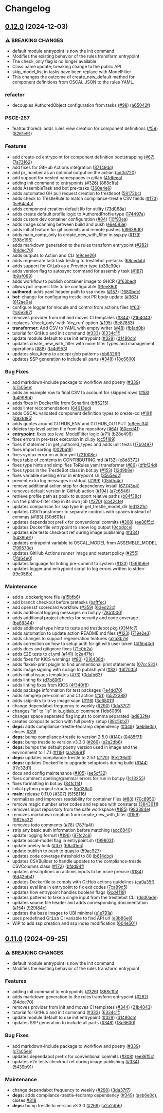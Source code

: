 # Changelog

## [0.12.0](https://github.com/gvauter/trestle-bot/compare/v0.11.0...v0.12.0) (2024-12-03)


### ⚠ BREAKING CHANGES

* default module entrypoint is now the init command
* Modifies the existing behavior of the rules transform entrypoint
* The check_only flag is no longer available
* Class name update; breaking change to the public API.
* skip_model_list in tasks have been replace with ModelFilter
* This changes the outcome of create_new_default method for component definitions from OSCAL JSON to the rules YAML.

### refactor

* decouples AuthoredObject configuration from tasks ([#98](https://github.com/gvauter/trestle-bot/issues/98)) ([a65042f](https://github.com/gvauter/trestle-bot/commit/a65042f654b955d6b30d2d381419bbf57ece8a9b))


### PSCE-257

* feat(authored): adds rules view creation for component definitions ([#59](https://github.com/gvauter/trestle-bot/issues/59)) ([8261e91](https://github.com/gvauter/trestle-bot/commit/8261e917ca77f42f605570f2fcb2584af3d69ea7))


### Features

* add create-cd entrypoint for component definition bootstrapping ([#67](https://github.com/gvauter/trestle-bot/issues/67)) ([7a73162](https://github.com/gvauter/trestle-bot/commit/7a7316215c84b581e831208554152dbcef0a6fe7))
* add fixes for GitHub Actions integration ([87149dd](https://github.com/gvauter/trestle-bot/commit/87149dd17bcf4450c37657ca28e0301c463c9569))
* add pr_number as an optional output on the action ([ad0d720](https://github.com/gvauter/trestle-bot/commit/ad0d720de665ab2020c62b6b1e3dd400b6dc2fd9))
* add support for nested namespaces in gitlab ([41dfeea](https://github.com/gvauter/trestle-bot/commit/41dfeeabbe4aa88efb13882a4a62ff3b0cb0fcd5))
* adding init command to entrypoints ([#326](https://github.com/gvauter/trestle-bot/issues/326)) ([868c1fa](https://github.com/gvauter/trestle-bot/commit/868c1fae3bb2fa85df734905aa38b33dc37c9b47))
* adds AssembleTask and bot pre-tasks ([360e4e6](https://github.com/gvauter/trestle-bot/commit/360e4e6c1abb87dd18ce8fb1f051889d7d51d7c4))
* adds automated GH pull request creation to trestlebot ([58173bc](https://github.com/gvauter/trestle-bot/commit/58173bca9b26bdc495312c9f03c633dd96f7d4d2))
* adds check to TrestleRule to match compliance-trestle CSV fields ([#173](https://github.com/gvauter/trestle-bot/issues/173)) ([5e64a4a](https://github.com/gvauter/trestle-bot/commit/5e64a4aaf3090107b4eec61a2dfdc76712b4bc01))
* adds component creation default lib for utility ([73d068a](https://github.com/gvauter/trestle-bot/commit/73d068a2438633f9b414de0773b5a4fcd02c6abe))
* adds create default profile logic to AuthoredProfile type ([174497a](https://github.com/gvauter/trestle-bot/commit/174497aacd09c9e7f961dd105fc5f4c3f0669307))
* adds custom dev container configuration ([#84](https://github.com/gvauter/trestle-bot/issues/84)) ([10f93ea](https://github.com/gvauter/trestle-bot/commit/10f93ea9e1f0dc2580513150a78c48c4a73d5859))
* adds image scanning between build and push ([e6e083e](https://github.com/gvauter/trestle-bot/commit/e6e083e413810f7b31926200639978ca146b1fd1))
* adds initial feature for git commits and remote pushes ([d9638d0](https://github.com/gvauter/trestle-bot/commit/d9638d0532751aea30f7b0385842477957544aca))
* adds main_comp_only to create_new_with_filter in ssp.py ([#179](https://github.com/gvauter/trestle-bot/issues/179)) ([398c196](https://github.com/gvauter/trestle-bot/commit/398c196cbbc73995cc275f59d2486b7d6992a32f))
* adds markdown generation to the rules transform entrypoint ([#282](https://github.com/gvauter/trestle-bot/issues/282)) ([84dec70](https://github.com/gvauter/trestle-bot/commit/84dec70d7810abf7306b708104b4c7bf682a49ad))
* adds outputs to Action and CLI ([e9cee26](https://github.com/gvauter/trestle-bot/commit/e9cee269abc084faa3a468364e76b63ceacef10d))
* adds regenerate task task testing to trestlebot pretasks ([68cedab](https://github.com/gvauter/trestle-bot/commit/68cedabc7470c4073ba50aeaa44f57a442584a5f))
* adds support for GitLab as a Provider type ([b39e90e](https://github.com/gvauter/trestle-bot/commit/b39e90efb502dd891d4172aae7abbbeaa0828e20))
* adds version flag to autosync command for assembly task ([#187](https://github.com/gvauter/trestle-bot/issues/187)) ([b9af089](https://github.com/gvauter/trestle-bot/commit/b9af089842b2fb67aa23bbd489c4a8352e2469ca))
* adds workflow to publish container image to GHCR ([3f63bed](https://github.com/gvauter/trestle-bot/commit/3f63bed1d1db08840f09f6030017c39f4d11ddd0))
* allows pull request title to be configurable ([9fee86d](https://github.com/gvauter/trestle-bot/commit/9fee86d56895dd88223ee47843cded398dbf230b))
* **authored:** adds yaml header path to ssp index ([#157](https://github.com/gvauter/trestle-bot/issues/157)) ([1680bdc](https://github.com/gvauter/trestle-bot/commit/1680bdcde3aff3d51050cc082060cad5b0ef185a))
* **bot:** change for configuring trestle-bot PR body update ([#363](https://github.com/gvauter/trestle-bot/issues/363)) ([812ae9a](https://github.com/gvauter/trestle-bot/commit/812ae9acdc9741fc83e20cc219ecbb681e3bf6c4))
* configure logger for module and control from actions files ([#63](https://github.com/gvauter/trestle-bot/issues/63)) ([1c6e387](https://github.com/gvauter/trestle-bot/commit/1c6e3874671fff5e2b3c9ef7295e882115b0bd27))
* removes provider from init and moves CI templates ([#344](https://github.com/gvauter/trestle-bot/issues/344)) ([21b4043](https://github.com/gvauter/trestle-bot/commit/21b40432f446323ded883c248feaa064ea1cabd6))
* replaces 'check_only' with 'dry_run' option ([#195](https://github.com/gvauter/trestle-bot/issues/195)) ([6e87853](https://github.com/gvauter/trestle-bot/commit/6e87853fbb76a41cbcbf03c21497dea1ac7b80b0))
* **transformer:** Add CSV to YAML with empty writer ([#48](https://github.com/gvauter/trestle-bot/issues/48)) ([fb1ad0b](https://github.com/gvauter/trestle-bot/commit/fb1ad0b2988c6df815e0a5642633c8b955dff083))
* tutorial for GitHub and init command ([#333](https://github.com/gvauter/trestle-bot/issues/333)) ([6334c1f](https://github.com/gvauter/trestle-bot/commit/6334c1f16fffa94bacbb250c95f754ed80abff9b))
* update module default to use init entrypoint ([#329](https://github.com/gvauter/trestle-bot/issues/329)) ([d1490cb](https://github.com/gvauter/trestle-bot/commit/d1490cbde72b204875260cd210f61760e9f3c056))
* updates create_new_with_filter with more filter types and management operations ([#88](https://github.com/gvauter/trestle-bot/issues/88)) ([fa4d953](https://github.com/gvauter/trestle-bot/commit/fa4d953be1f7944a30afbddbf95ccb7df62b4c6a))
* updates skip_items to accept glob patterns ([bb6326f](https://github.com/gvauter/trestle-bot/commit/bb6326f08766f85b5ae80f4cf343eab912506eb7))
* updates SSP generation to include all parts ([#348](https://github.com/gvauter/trestle-bot/issues/348)) ([18c6600](https://github.com/gvauter/trestle-bot/commit/18c6600a47d9833811a045fa60e167608f06a180))


### Bug Fixes

* add markdown-include package to workflow and poetry ([#339](https://github.com/gvauter/trestle-bot/issues/339)) ([c7a05ee](https://github.com/gvauter/trestle-bot/commit/c7a05eebe87f853a435b31abadba8db05d2458a2))
* adds an example row to final CSV to account for skipped rows ([#58](https://github.com/gvauter/trestle-bot/issues/58)) ([b4998f4](https://github.com/gvauter/trestle-bot/commit/b4998f4eb7fa3115c395191dcb91f2b9e8ea5333))
* adds fixes in Dockerfile from Sonarlint ([bff5215](https://github.com/gvauter/trestle-bot/commit/bff5215721b7f158f8e628e3b2e47a5364ca1515))
* adds linter reccomendations ([64613ed](https://github.com/gvauter/trestle-bot/commit/64613ede524841674fc608613b686d84b2d70857))
* adds OSCAL validated component definition types to create-cd ([#191](https://github.com/gvauter/trestle-bot/issues/191)) ([393fd85](https://github.com/gvauter/trestle-bot/commit/393fd8531ab1fa4d657951ecdd7ccde9c9185a74))
* adds quotes around GITHUB_ENV and GITHUB_OUTPUT ([d6eec34](https://github.com/gvauter/trestle-bot/commit/d6eec34fac04a84fbec063ea287fb7a5fd23cda2))
* deletes top level action file from the repository ([#64](https://github.com/gvauter/trestle-bot/issues/64)) ([60ecd41](https://github.com/gvauter/trestle-bot/commit/60ecd41d74f6ac4a88b456f91305801f44e29351))
* **entrypoint:** fixes top level ModelFilter logic ([#71](https://github.com/gvauter/trestle-bot/issues/71)) ([b28e496](https://github.com/gvauter/trestle-bot/commit/b28e4968044430f138d76156868044e9287660f3))
* fixes errors in pre-task execution in cli.py ([cc5f189](https://github.com/gvauter/trestle-bot/commit/cc5f189704f3514b1521b877f02ee82155b82622))
* fixes if statement in get_authored_types and adds unit tests ([17b0497](https://github.com/gvauter/trestle-bot/commit/17b049732d6dfb4d3929cc9b32f9d5e1688b20c2))
* fixes import sorting ([002ba16](https://github.com/gvauter/trestle-bot/commit/002ba16d211cdb9a46d9ca4035c7066392ab8c21))
* fixes syntax error on action.yml ([721008e](https://github.com/gvauter/trestle-bot/commit/721008efbc744060a9f21acaa6826dc6ca061e80))
* fixes table of contents in CONTRIBUTING.md ([#132](https://github.com/gvauter/trestle-bot/issues/132)) ([e8d8372](https://github.com/gvauter/trestle-bot/commit/e8d8372db6146cb31fdb06a7acf5e6d06dbaca5e))
* fixes type hints and simplifies ToRules yaml transformer ([#86](https://github.com/gvauter/trestle-bot/issues/86)) ([dfbf24d](https://github.com/gvauter/trestle-bot/commit/dfbf24ddd01e07576112491bc880f708b1c68464))
* fixes typos in the TrestleBot class in bot.py ([#153](https://github.com/gvauter/trestle-bot/issues/153)) ([12d9b8e](https://github.com/gvauter/trestle-bot/commit/12d9b8e547b8fde140a6958974760c7a6805d816))
* fixes variable spelling error in entrypoint.sh ([3565ed2](https://github.com/gvauter/trestle-bot/commit/3565ed2e43f7508ee62f4009b2025d8067170141))
* prevent extra log messages in stdout ([#199](https://github.com/gvauter/trestle-bot/issues/199)) ([05b0c4c](https://github.com/gvauter/trestle-bot/commit/05b0c4c50f9504bcbc0eee2a65029d90ad04611e))
* remove additional action step for dependency install ([67743e4](https://github.com/gvauter/trestle-bot/commit/67743e4d4d3cd9197d7179bf5b3085c571e20a9a))
* removes default version in GitHub action ([#194](https://github.com/gvauter/trestle-bot/issues/194)) ([a7c6546](https://github.com/gvauter/trestle-bot/commit/a7c6546a9ec7ba79ea6eaa562dc776722dbbe7af))
* retrieve profile path as posix to support relative paths ([b84f38c](https://github.com/gvauter/trestle-bot/commit/b84f38c955336f5c99e3ca2031f57332f6303646))
* run the paths-filter step in its own job ([#370](https://github.com/gvauter/trestle-bot/issues/370)) ([cb42cfe](https://github.com/gvauter/trestle-bot/commit/cb42cfe7e2a5d554f7380a4b327a09324a8d3834))
* updates comparison for ssp type in get_trestle_model_dir ([ed1321c](https://github.com/gvauter/trestle-bot/commit/ed1321ce9d0dab84ae1d9933d24e7e2d88b55ca6))
* updates CSVTransformer to separate controls with spaces instead of commas ([#183](https://github.com/gvauter/trestle-bot/issues/183)) ([30d601a](https://github.com/gvauter/trestle-bot/commit/30d601af463eadc401a7e01d8594558e1922ea2f))
* updates dependabot prefix for conventional commits ([#308](https://github.com/gvauter/trestle-bot/issues/308)) ([ee86f5c](https://github.com/gvauter/trestle-bot/commit/ee86f5c35755686d3fc3adf6ca94e1c4ac8d873e))
* updates Dockerfile entrypoint to show log output ([0cbdcce](https://github.com/gvauter/trestle-bot/commit/0cbdcce0b28069d10ea1db19c5f21aef3a223c7b))
* updates e2e tests checkout ref during image publishing ([#334](https://github.com/gvauter/trestle-bot/issues/334)) ([5439b91](https://github.com/gvauter/trestle-bot/commit/5439b91c7b0ed1d75c7a5ec3f2b3f4e94ea5968a))
* updates entrypoint variable to OSCAL_MODEL from ASSEMBLE_MODEL ([799573e](https://github.com/gvauter/trestle-bot/commit/799573e900ceec69a8410bf8bd487f44bb43e685))
* updates GitHub Actions runner image and restart policy ([#255](https://github.com/gvauter/trestle-bot/issues/255)) ([7fd64e0](https://github.com/gvauter/trestle-bot/commit/7fd64e078bdc445e5a238343dae4c6d34ea1d4ea))
* updates language for linting pre-commit to system ([#133](https://github.com/gvauter/trestle-bot/issues/133)) ([1566b6e](https://github.com/gvauter/trestle-bot/commit/1566b6e3fb4ebb0ec998d55901262b275ab097ff))
* updates logger and entrypoint script to log errors written to stderr ([f9c058b](https://github.com/gvauter/trestle-bot/commit/f9c058b37b1afad1cdb70561a8106632e78ffafb))


### Maintenance

* add a .dockerignore file ([a15bfb6](https://github.com/gvauter/trestle-bot/commit/a15bfb6f83b6514c433e5f62b5b2abe7c3e984e5))
* add branch checkout before pretasks ([bafffec](https://github.com/gvauter/trestle-bot/commit/bafffec8acf5bbdb1708e7bccc4a63eef425cb97))
* add openssf scorecard workflow ([#359](https://github.com/gvauter/trestle-bot/issues/359)) ([63ed23c](https://github.com/gvauter/trestle-bot/commit/63ed23c1768b49022b71b03dcda58fe1b001a452))
* adds additional logging messages on bot.py ([7851000](https://github.com/gvauter/trestle-bot/commit/785100082af70fca42c69ad6bf4cafe47354796c))
* adds additional project checks for security and code coverage ([ba88344](https://github.com/gvauter/trestle-bot/commit/ba88344c71f74c4ac183a58022163f588a53faed))
* adds additional type hints to tests and trestlebot pkg ([93f4fc7](https://github.com/gvauter/trestle-bot/commit/93f4fc7caf3d5bf1eadc8ed3da7050ba0f177e27))
* adds automation to update action README.md files ([#123](https://github.com/gvauter/trestle-bot/issues/123)) ([719e2e3](https://github.com/gvauter/trestle-bot/commit/719e2e3365a7f778d5f868ddb3c676d67d3d1ade))
* adds changes to support regeneration features ([a2a3b7e](https://github.com/gvauter/trestle-bot/commit/a2a3b7e0bce1350105548e8a092fa36d1cef3cbd))
* adds correction on how to setup auth for git with user token ([4f5bd4d](https://github.com/gvauter/trestle-bot/commit/4f5bd4d8d2ad9cd821e56da034af8a71683964cf))
* adds docs and gitignore fixes ([71c0b2a](https://github.com/gvauter/trestle-bot/commit/71c0b2ab362ce564a3368cc5b8f65e8b04fc7f47))
* adds E2E tests to ci.yml ([#141](https://github.com/gvauter/trestle-bot/issues/141)) ([c2a47fe](https://github.com/gvauter/trestle-bot/commit/c2a47fe2bb91b45612b423324f8a64f7a1906cec))
* adds fixes for KICS warnings ([#80](https://github.com/gvauter/trestle-bot/issues/80)) ([016438d](https://github.com/gvauter/trestle-bot/commit/016438d0814b239f41c97993efb1e7630237a756))
* adds flake8-print plugin to find unintentional print statements ([07cc533](https://github.com/gvauter/trestle-bot/commit/07cc5337f0d9e11280066a909a4de54abd530d7d))
* adds image signing with cosign to publish.yml ([#82](https://github.com/gvauter/trestle-bot/issues/82)) ([f6f7035](https://github.com/gvauter/trestle-bot/commit/f6f7035303bac110c872708420f3864820d318f6))
* adds initial issues templates ([#73](https://github.com/gvauter/trestle-bot/issues/73)) ([0dafb63](https://github.com/gvauter/trestle-bot/commit/0dafb636b73e34bac7655516cb29be2508fd1fe6))
* adds linting fix ([d7b80f9](https://github.com/gvauter/trestle-bot/commit/d7b80f956046a039e05cdfe29f33ed8e8265e642))
* adds linting fixes from KICS ([4f340f8](https://github.com/gvauter/trestle-bot/commit/4f340f87f4e22e77ba6cb0cc8d32007a4d75c86e))
* adds package information for test packages ([1e4dd70](https://github.com/gvauter/trestle-bot/commit/1e4dd705d5ab7cd24510f6db754605b2bf4fac8c))
* adds semgrep pre-commit and CI action ([#51](https://github.com/gvauter/trestle-bot/issues/51)) ([b522388](https://github.com/gvauter/trestle-bot/commit/b522388a26fc86c55524003d69c0fa95abab572d))
* adds skip-dirs to trivy image scan ([#116](https://github.com/gvauter/trestle-bot/issues/116)) ([3c68011](https://github.com/gvauter/trestle-bot/commit/3c680116d1fa19046972b899e3978f63972f4d34))
* change dependabot frequency to weekly ([#290](https://github.com/gvauter/trestle-bot/issues/290)) ([3da37f7](https://github.com/gvauter/trestle-bot/commit/3da37f7b69538e157b5b48b461140d0f9bfd6d9d))
* changes "in" to "is" in is_gitlab_ci comment ([1db6089](https://github.com/gvauter/trestle-bot/commit/1db6089c5843ad51654319acd75929a9f4d05777))
* changes space separated flag inputs to comma separated ([ad832fe](https://github.com/gvauter/trestle-bot/commit/ad832fedc2417ef34f4262eb1828f7829b8263bb))
* creates composite action with full poetry setup ([88c5bb2](https://github.com/gvauter/trestle-bot/commit/88c5bb2bbddc49e2cf237965def3c058f68edbc6))
* **deps:** adds compliance-trestle-fedramp dependency ([#349](https://github.com/gvauter/trestle-bot/issues/349)) ([aeb6e0c](https://github.com/gvauter/trestle-bot/commit/aeb6e0c59bb0e09ee2142f886e9682a8f8e118e6)), closes [#318](https://github.com/gvauter/trestle-bot/issues/318)
* **deps:** bump compliance-trestle to version 2.5.0 ([#140](https://github.com/gvauter/trestle-bot/issues/140)) ([0485f71](https://github.com/gvauter/trestle-bot/commit/0485f71f352404ae823aafece7569b4ece2b777d))
* **deps:** bump trestle to version v3.3.0 ([#269](https://github.com/gvauter/trestle-bot/issues/269)) ([a2a2db6](https://github.com/gvauter/trestle-bot/commit/a2a2db6bbbcac2bec23b9fe520a0958afc488616))
* **deps:** bumps the default poetry version used in image and the environment to 1.7.1 ([#119](https://github.com/gvauter/trestle-bot/issues/119)) ([aa26991](https://github.com/gvauter/trestle-bot/commit/aa2699199ade9f9197e92ddb97064b5b1ddda479))
* **deps:** updates compliance-trestle to 2.5.1 ([#170](https://github.com/gvauter/trestle-bot/issues/170)) ([8e236d3](https://github.com/gvauter/trestle-bot/commit/8e236d363b76024f527715536958746c22978b08))
* **deps:** updates Dockerfile to upgrade setuptools during build ([#144](https://github.com/gvauter/trestle-bot/issues/144)) ([f7e32d1](https://github.com/gvauter/trestle-bot/commit/f7e32d1451b4b962a22fb769523a056d051f0326))
* docs and config maintenance ([#105](https://github.com/gvauter/trestle-bot/issues/105)) ([ee5cf32](https://github.com/gvauter/trestle-bot/commit/ee5cf328f7af91222c423921c4d81fc8d33c9794))
* fixes comment spelling/grammar errors for run in bot.py ([1c13255](https://github.com/gvauter/trestle-bot/commit/1c13255264f87f8e3676c7bdea7467421103dfb6))
* fixes formatting in bot.py ([84fc114](https://github.com/gvauter/trestle-bot/commit/84fc11479abe29fa10d9929cf60e971a7482b9ac))
* initial python project structure ([6c136af](https://github.com/gvauter/trestle-bot/commit/6c136afe75893f9b79c8b1adb39f59c2d14ebc93))
* **main:** release 0.11.0 ([#307](https://github.com/gvauter/trestle-bot/issues/307)) ([5158116](https://github.com/gvauter/trestle-bot/commit/51581169a383e676f6392d3216f466cb0ed03bfc))
* normalizes and improves readability for container files ([#83](https://github.com/gvauter/trestle-bot/issues/83)) ([70c8950](https://github.com/gvauter/trestle-bot/commit/70c89507393f64efe4349e5cea8bec9793547384))
* remove magic number error codes and replace with constants ([3843611](https://github.com/gvauter/trestle-bot/commit/38436118993037e97317210772413e39adf94c15))
* removes input repository from the safe workspace ([#185](https://github.com/gvauter/trestle-bot/issues/185)) ([983384e](https://github.com/gvauter/trestle-bot/commit/983384ede2f086d3d2c113e8ab88966bda2b0584))
* removes markdown creation from create_new_with_filter ([#159](https://github.com/gvauter/trestle-bot/issues/159)) ([982ba32](https://github.com/gvauter/trestle-bot/commit/982ba32d0e7a7b6480d7e3659373391c7b2bf58c))
* removes todo comments ([#78](https://github.com/gvauter/trestle-bot/issues/78)) ([787fa4f](https://github.com/gvauter/trestle-bot/commit/787fa4f7b1282ff66564f918272958d0fa465304))
* strip any basic auth information before matching ([acc6840](https://github.com/gvauter/trestle-bot/commit/acc6840286bbbc295362cee01f8e62868890e4c1))
* update logging format ([#196](https://github.com/gvauter/trestle-bot/issues/196)) ([87fc2c6](https://github.com/gvauter/trestle-bot/commit/87fc2c693f3282f4a40fa962bc84d87639a5fa26))
* update oscal-model flag in entrypoint.sh ([1998031](https://github.com/gvauter/trestle-bot/commit/1998031bef28b7d65b732caf22744916cef674bf))
* update poetry lock ([#37](https://github.com/gvauter/trestle-bot/issues/37)) ([69a31e5](https://github.com/gvauter/trestle-bot/commit/69a31e5b7555f15078b56ee4e338983feaef6163))
* update publish to push to quay.io ([59ac927](https://github.com/gvauter/trestle-bot/commit/59ac92753f99a13add334bfae18e0df924e9bd04))
* updates code coverage threshold to 80 ([b614cbd](https://github.com/gvauter/trestle-bot/commit/b614cbd6fb1e300f8dd7401a195a742960a10327))
* updates CSVBuilder to handle updates to the compliance-trestle CSVColumns class ([#172](https://github.com/gvauter/trestle-bot/issues/172)) ([bfdd94f](https://github.com/gvauter/trestle-bot/commit/bfdd94f1d6391664b4e7efb3c22f6164e4603089))
* updates descriptions on actions inputs to be more precise ([#184](https://github.com/gvauter/trestle-bot/issues/184)) ([6d42bb4](https://github.com/gvauter/trestle-bot/commit/6d42bb4b93f112e3260e21168cfc4ec140c03b7c))
* updates Dockerfile to comply with GitHub actions guidelines ([ca0a35f](https://github.com/gvauter/trestle-bot/commit/ca0a35fcefba851bd60c98274a8588902620af79))
* updates eval line in entrypoint to fix exit codes ([7ca89d5](https://github.com/gvauter/trestle-bot/commit/7ca89d5c8059e0b0cabe62582ff88f634a041ce3))
* updates how entrypoint handles boolean flags ([9cd4f19](https://github.com/gvauter/trestle-bot/commit/9cd4f194d5a977d0c47ead2b0463dc0b4b9a91e2))
* updates patterns to take a single input from the trestlebot CLI ([ddd0ade](https://github.com/gvauter/trestle-bot/commit/ddd0adec256cef23fe6ba0e0790a092f01072218))
* updates source file header and adds corresponding documentation ([#154](https://github.com/gvauter/trestle-bot/issues/154)) ([929f84c](https://github.com/gvauter/trestle-bot/commit/929f84ca6fa6d282ff6e76198d6d843498d6e75d))
* updates the base images to UBI minimal ([e1e791a](https://github.com/gvauter/trestle-bot/commit/e1e791aaa06738ebcd37d79dec2b7f02654f7557))
* uses predefined GitLab CI variable to find API url ([e3b86e8](https://github.com/gvauter/trestle-bot/commit/e3b86e8ba9000e9aa09bf278319a571e8befcdb2))
* WIP to add ssp creation and ssp index modification ([604e501](https://github.com/gvauter/trestle-bot/commit/604e501b51130eacee03ed838ffa1a5075771569))

## [0.11.0](https://github.com/RedHatProductSecurity/trestle-bot/compare/v0.10.1...v0.11.0) (2024-09-25)


### ⚠ BREAKING CHANGES

* default module entrypoint is now the init command
* Modifies the existing behavior of the rules transform entrypoint

### Features

* adding init command to entrypoints ([#326](https://github.com/RedHatProductSecurity/trestle-bot/issues/326)) ([868c1fa](https://github.com/RedHatProductSecurity/trestle-bot/commit/868c1fae3bb2fa85df734905aa38b33dc37c9b47))
* adds markdown generation to the rules transform entrypoint ([#282](https://github.com/RedHatProductSecurity/trestle-bot/issues/282)) ([84dec70](https://github.com/RedHatProductSecurity/trestle-bot/commit/84dec70d7810abf7306b708104b4c7bf682a49ad))
* removes provider from init and moves CI templates ([#344](https://github.com/RedHatProductSecurity/trestle-bot/issues/344)) ([21b4043](https://github.com/RedHatProductSecurity/trestle-bot/commit/21b40432f446323ded883c248feaa064ea1cabd6))
* tutorial for GitHub and init command ([#333](https://github.com/RedHatProductSecurity/trestle-bot/issues/333)) ([6334c1f](https://github.com/RedHatProductSecurity/trestle-bot/commit/6334c1f16fffa94bacbb250c95f754ed80abff9b))
* update module default to use init entrypoint ([#329](https://github.com/RedHatProductSecurity/trestle-bot/issues/329)) ([d1490cb](https://github.com/RedHatProductSecurity/trestle-bot/commit/d1490cbde72b204875260cd210f61760e9f3c056))
* updates SSP generation to include all parts ([#348](https://github.com/RedHatProductSecurity/trestle-bot/issues/348)) ([18c6600](https://github.com/RedHatProductSecurity/trestle-bot/commit/18c6600a47d9833811a045fa60e167608f06a180))


### Bug Fixes

* add markdown-include package to workflow and poetry ([#339](https://github.com/RedHatProductSecurity/trestle-bot/issues/339)) ([c7a05ee](https://github.com/RedHatProductSecurity/trestle-bot/commit/c7a05eebe87f853a435b31abadba8db05d2458a2))
* updates dependabot prefix for conventional commits ([#308](https://github.com/RedHatProductSecurity/trestle-bot/issues/308)) ([ee86f5c](https://github.com/RedHatProductSecurity/trestle-bot/commit/ee86f5c35755686d3fc3adf6ca94e1c4ac8d873e))
* updates e2e tests checkout ref during image publishing ([#334](https://github.com/RedHatProductSecurity/trestle-bot/issues/334)) ([5439b91](https://github.com/RedHatProductSecurity/trestle-bot/commit/5439b91c7b0ed1d75c7a5ec3f2b3f4e94ea5968a))


### Maintenance

* change dependabot frequency to weekly ([#290](https://github.com/RedHatProductSecurity/trestle-bot/issues/290)) ([3da37f7](https://github.com/RedHatProductSecurity/trestle-bot/commit/3da37f7b69538e157b5b48b461140d0f9bfd6d9d))
* **deps:** adds compliance-trestle-fedramp dependency ([#349](https://github.com/RedHatProductSecurity/trestle-bot/issues/349)) ([aeb6e0c](https://github.com/RedHatProductSecurity/trestle-bot/commit/aeb6e0c59bb0e09ee2142f886e9682a8f8e118e6)), closes [#318](https://github.com/RedHatProductSecurity/trestle-bot/issues/318)
* **deps:** bump trestle to version v3.3.0 ([#269](https://github.com/RedHatProductSecurity/trestle-bot/issues/269)) ([a2a2db6](https://github.com/RedHatProductSecurity/trestle-bot/commit/a2a2db6bbbcac2bec23b9fe520a0958afc488616))
